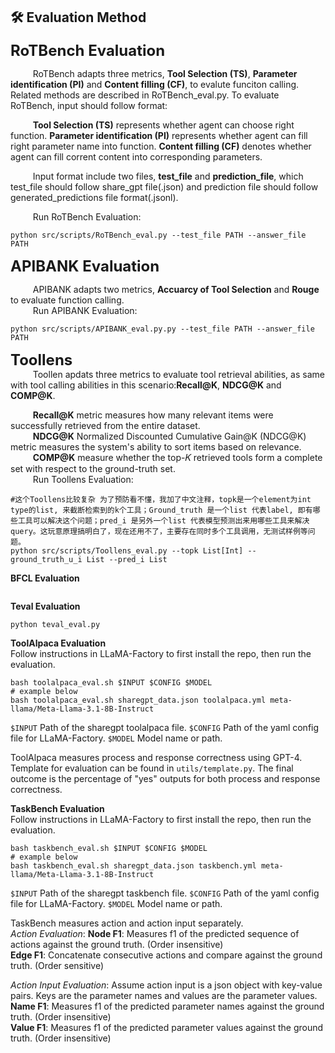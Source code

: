 ## 🛠️ Evaluation Method

<font size="5">**RoTBench Evaluation**</font>  

$\qquad$ RoTBench adapts three metrics, **Tool Selection (TS)**, **Parameter identification (PI)** and **Content filling (CF)**, to evalute funciton calling. Related methods are described in RoTBench_eval.py. To evaluate RoTBench, input should follow format:

$\qquad$ **Tool Selection (TS)** represents whether agent can choose right function.
**Parameter identification (PI)** represents whether agent can fill right parameter name into function.
**Content filling (CF)** denotes whether agent can fill corrent content into corresponding parameters.

$\qquad$ Input format include two files, **test_file** and **prediction_file**, which test_file should follow share_gpt file(.json) and prediction file should follow generated_predictions file format(.jsonl).

$\qquad$ Run RoTBench Evaluation:
```
python src/scripts/RoTBench_eval.py --test_file PATH --answer_file PATH
```

<font size="5"> **APIBANK Evaluation**</font>  
 
$\qquad$ APIBANK adapts two metrics, **Accuarcy of Tool Selection** and **Rouge** to evaluate function calling.  
$\qquad$ Run APIBANK Evaluation:
```
python src/scripts/APIBANK_eval.py.py --test_file PATH --answer_file PATH
```
<font size="5">**Toollens**</font>  
$\qquad$ Toollen apdats three metrics to evaluate tool retrieval abilities, as same with tool calling abilities in this scenario:**Recall@K**, **NDCG@K** and **COMP@K**.

$\qquad$ **Recall@K** metric measures how many relevant items were successfully retrieved from the entire dataset.  
$\qquad$ **NDCG@K** Normalized Discounted Cumulative Gain@K (NDCG@K) metric measures the system's ability to sort items based on relevance.  
$\qquad$ **COMP@K** measure whether the top-𝐾 retrieved tools form a complete set with respect to the ground-truth set.  
$\qquad$ Run Toollens Evaluation:
```
#这个Toollens比较复杂 为了预防看不懂，我加了中文注释，topk是一个element为int type的list, 来截断检索到的k个工具；Ground_truth 是一个list 代表label, 即有哪些工具可以解决这个问题；pred_i 是另外一个list 代表模型预测出来用哪些工具来解决query。这玩意原理搞明白了，现在还用不了，主要存在同时多个工具调用，无测试样例等问题。
python src/scripts/Toollens_eval.py --topk List[Int] --ground_truth_u_i List --pred_i List
```


 **BFCL Evaluation**   
 ```

 ```

 **Teval Evaluation**  
 ```
python teval_eval.py
 ```

**ToolAlpaca Evaluation**  
Follow instructions in LLaMA-Factory to first install the repo, then run the evaluation.
```
bash toolalpaca_eval.sh $INPUT $CONFIG $MODEL
# example below
bash toolalpaca_eval.sh sharegpt_data.json toolalpaca.yml meta-llama/Meta-Llama-3.1-8B-Instruct
```
`$INPUT` Path of the sharegpt toolalpaca file.
`$CONFIG` Path of the yaml config file for LLaMA-Factory.
`$MODEL` Model name or path.

ToolAlpaca measures process and response correctness using GPT-4. Template for evaluation can be found in `utils/template.py`. The final outcome is the percentage of "yes" outputs for both process and response correctness.

**TaskBench Evaluation**  
Follow instructions in LLaMA-Factory to first install the repo, then run the evaluation.
```
bash taskbench_eval.sh $INPUT $CONFIG $MODEL
# example below
bash taskbench_eval.sh sharegpt_data.json taskbench.yml meta-llama/Meta-Llama-3.1-8B-Instruct
```
`$INPUT` Path of the sharegpt taskbench file.
`$CONFIG` Path of the yaml config file for LLaMA-Factory.
`$MODEL` Model name or path.

TaskBench measures action and action input separately.  
*Action Evaluation*:
**Node F1**: Measures f1 of the predicted sequence of actions against the ground truth. (Order insensitive)  
**Edge F1**: Concatenate consecutive actions and compare against the ground truth. (Order sensitive)

*Action Input Evaluation*:
Assume action input is a json object with key-value pairs. Keys are the parameter names and values are the parameter values.
**Name F1**: Measures f1 of the predicted parameter names against the ground truth. (Order insensitive)  
**Value F1**: Measures f1 of the predicted parameter values against the ground truth. (Order insensitive)
